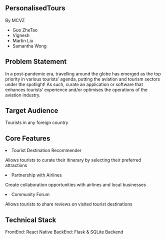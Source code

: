 ## PersonalisedTours

By MCVZ 

* Guo ZheTao
* Vignesh
* Martin Liu
* Samantha Wong


## Problem Statement
In a post-pandemic era, travelling around the globe has emerged as the top priority in various tourists’ agenda, putting the aviation and tourism sectors under the spotlight! As such, curate an application or software that enhances tourists’ experience and/or optimises the operations of the aviation industry.

## Target Audience 

Tourists in any foreign country 

## Core Features 

<li> Tourist Destination Recommender </li>

Allows tourists to curate their itinerary by selecting their preferred attractions

<li> Partnership with Airlines </li>

Create collaboration opportunities with airlines and local businesses 

<li> Community Forum </li>

Allows tourists to share reviews on visited tourist destinations 

## Technical Stack

FrontEnd: React Native 
BackEnd: Flask & SQLite Backend

